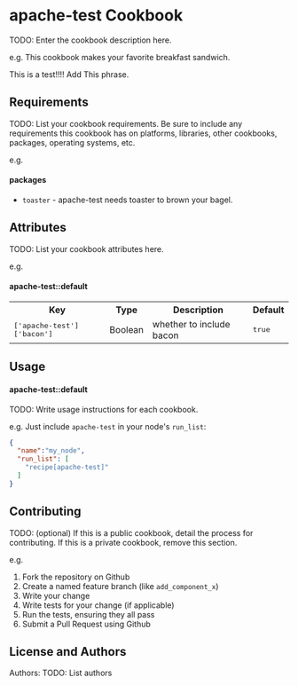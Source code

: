 apache-test Cookbook
===============
TODO: Enter the cookbook description here.

e.g.
This cookbook makes your favorite breakfast sandwich.

This is a test!!!!
Add This phrase.

Requirements
------------
TODO: List your cookbook requirements. Be sure to include any requirements this cookbook has on platforms, libraries, other cookbooks, packages, operating systems, etc.

e.g.
#### packages
- `toaster` - apache-test needs toaster to brown your bagel.

Attributes
----------
TODO: List your cookbook attributes here.

e.g.
#### apache-test::default
<table>
  <tr>
    <th>Key</th>
    <th>Type</th>
    <th>Description</th>
    <th>Default</th>
  </tr>
  <tr>
    <td><tt>['apache-test']['bacon']</tt></td>
    <td>Boolean</td>
    <td>whether to include bacon</td>
    <td><tt>true</tt></td>
  </tr>
</table>

Usage
-----
#### apache-test::default
TODO: Write usage instructions for each cookbook.

e.g.
Just include `apache-test` in your node's `run_list`:

```json
{
  "name":"my_node",
  "run_list": [
    "recipe[apache-test]"
  ]
}
```

Contributing
------------
TODO: (optional) If this is a public cookbook, detail the process for contributing. If this is a private cookbook, remove this section.

e.g.
1. Fork the repository on Github
2. Create a named feature branch (like `add_component_x`)
3. Write your change
4. Write tests for your change (if applicable)
5. Run the tests, ensuring they all pass
6. Submit a Pull Request using Github

License and Authors
-------------------
Authors: TODO: List authors
